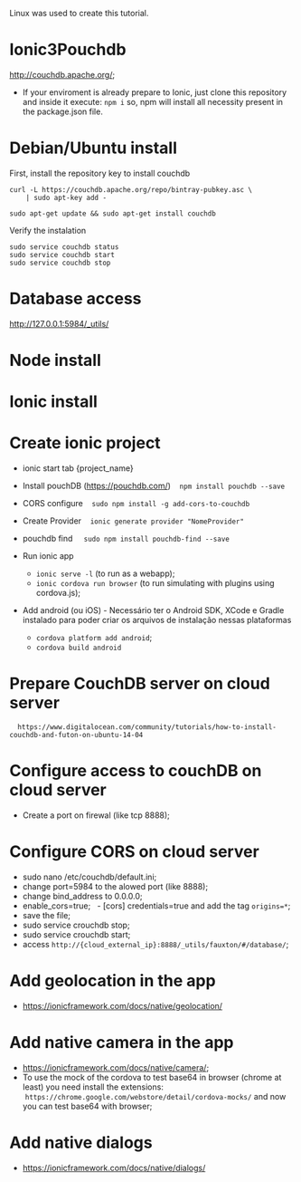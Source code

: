 Linux was used to create this tutorial.

# Ionic3Pouchdb

http://couchdb.apache.org/;

- If your enviroment is already prepare to Ionic, just clone this repository and inside it execute: `npm i` so, npm will install all necessity present in the package.json file.

# Debian/Ubuntu install
   First, install the repository key to install couchdb

    curl -L https://couchdb.apache.org/repo/bintray-pubkey.asc \
        | sudo apt-key add -
        
    sudo apt-get update && sudo apt-get install couchdb


  Verify the instalation

    sudo service couchdb status
    sudo service couchdb start
    sudo service couchdb stop

# Database access
 http://127.0.0.1:5984/_utils/

# Node install

# Ionic install

# Create ionic project
- ionic start tab {project_name}

- Install pouchDB (https://pouchdb.com/)
    `npm install pouchdb --save`

- CORS configure
    `sudo npm install -g add-cors-to-couchdb`

- Create Provider
    `ionic generate provider "NomeProvider"`

- pouchdb find
     `sudo npm install pouchdb-find --save`
     
- Run ionic app
    - `ionic serve -l` (to run as a webapp);
    - `ionic cordova run browser` (to run simulating with plugins using cordova.js);
    
- Add android (ou iOS) - Necessário ter o Android SDK, XCode e Gradle instalado para poder criar os arquivos de instalação nessas plataformas
    - `cordova platform add android`;
    - `cordova build android`
    
 # Prepare CouchDB server on cloud server
      https://www.digitalocean.com/community/tutorials/how-to-install-couchdb-and-futon-on-ubuntu-14-04
 
 # Configure access to couchDB on cloud server
   -  Create a port on firewal (like tcp 8888);
   
 # Configure CORS on cloud server
   - sudo nano /etc/couchdb/default.ini;
   - change port=5984 to the alowed port (like 8888);
   - change bind_address to 0.0.0.0;
   - enable_cors=true;
   - [cors] credentials=true and add the tag `origins=*`;
   - save the file;
   - sudo service crouchdb stop;
   - sudo service crouchdb start;
   - access `http://{cloud_external_ip}:8888/_utils/fauxton/#/database/`;
 
 # Add geolocation in the app
   - https://ionicframework.com/docs/native/geolocation/
  
 # Add native camera in the app
   - https://ionicframework.com/docs/native/camera/;
   - To use the mock of the cordova to test base64 in browser (chrome at least) you need install the extensions:        `https://chrome.google.com/webstore/detail/cordova-mocks/` and now you can test base64 with browser;
 
 # Add native dialogs
   - https://ionicframework.com/docs/native/dialogs/
   
      
